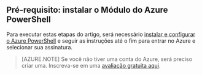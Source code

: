 ## Pré-requisito: instalar o Módulo do Azure PowerShell
Para executar estas etapas do artigo, será necessário [instalar e configurar o Azure PowerShell](../articles/powershell-install-configure.md) e seguir as instruções até o fim para entrar no Azure e selecionar sua assinatura.

> [AZURE.NOTE] Se você não tiver uma conta do Azure, será preciso criar uma. Inscreva-se em uma [avaliação gratuita aqui](../articles/active-directory/sign-up-organization.md).

<!---HONumber=AcomDC_0224_2016-->